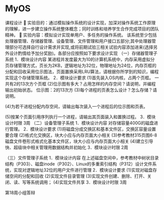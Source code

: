 # MyOS
课程设计
	实验目的：通过模拟操作系统的设计实现，加深对操作系统工作原理的理解，进一步建立操作系统整体概念；同时训练和培养学生合作完成项目的团队精神。
	实验内容：模拟设计实现单用户、多任务的操作系统。
该系统至少包括处理器管理、存储器管理、设备管理、文件管理和用户接口五部分;其中处理器管理部分可选择自行设计需求并实现,或将前期试验三相关试验内容添加进来(选择另外设计酌情给予加分奖励)。各部分应按照如下要求设计实现
（一）存储器管理子系统
1．模块设计内容
某进程并发度最大为10的计算机系统中，内存采用虚拟分页存储管理方式，页长为2KB，逻辑地址为32位，物理地址为24位，内存页框的分配和回收采用位示图法，页面置换采用LRU算法，请根据你所学到的知识，编程实现这个存储管理系统。
2．模块设计要求
(1)首先装入OS内核，占两个页框。
一共有2的13次方个页框
(2)位示图有多大？占用怎样的内存空间？请说明，并编程输出初始状态。
位示图：2的13次方
(3)每个进程的页表怎么设计？怎么存储？请说明。
	
(4)为若干进程分配内存空间，请输出每次装入一个进程后的位示图和页表。
	
(5)按某个页面引用序列执行一个进程，请输出其页面装入和置换过程。
3．模块设计时限
3周
（二）设备管理子系统
1．模块设计内容
对存储容量400G的磁盘进行管理。
2．模块设计要求
(1)将磁盘分成交换区和基本文件区，交换区容量设置要合理
(2)格式化交换区，块大小应与内存页面大小相关
(3)参考教材315页图6-8磁盘文件卷形式格式化基本文件区，块大小应与内存页面大小相关
(4)建立引导快、超级块中相关管理用数据结构并初始化
3．模块设计时限
2周

（三）文件管理子系统
1．模块设计内容
在上述磁盘空间中，参考教材中树状目录结构（P303）、磁盘inode（P302）、Linux的多重索引结构（P312）设计文件系统，实现对逻辑地址32位的用户文件进行管理
2．模块设计要求
(1)实现对磁盘存储空间的分配和回收
(2)实现文件目录管理
(3)实现文件创建、删除、打开、关闭、读、写等系统调用；
(4)实现文件共享
3．模块设计时限
3周


第18周小组答辩

